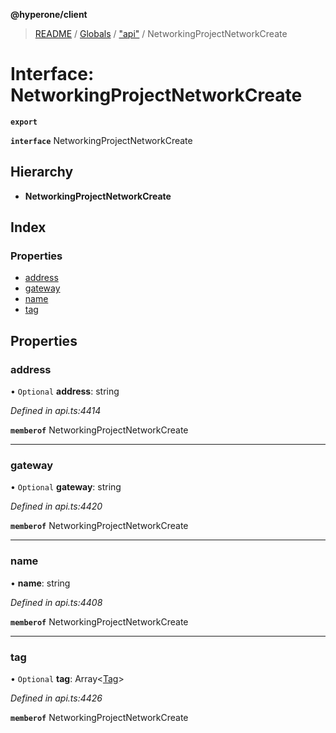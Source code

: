 **@hyperone/client**

> [README](../README.md) / [Globals](../globals.md) / ["api"](../modules/_api_.md) / NetworkingProjectNetworkCreate

# Interface: NetworkingProjectNetworkCreate

**`export`** 

**`interface`** NetworkingProjectNetworkCreate

## Hierarchy

* **NetworkingProjectNetworkCreate**

## Index

### Properties

* [address](_api_.networkingprojectnetworkcreate.md#address)
* [gateway](_api_.networkingprojectnetworkcreate.md#gateway)
* [name](_api_.networkingprojectnetworkcreate.md#name)
* [tag](_api_.networkingprojectnetworkcreate.md#tag)

## Properties

### address

• `Optional` **address**: string

*Defined in api.ts:4414*

**`memberof`** NetworkingProjectNetworkCreate

___

### gateway

• `Optional` **gateway**: string

*Defined in api.ts:4420*

**`memberof`** NetworkingProjectNetworkCreate

___

### name

•  **name**: string

*Defined in api.ts:4408*

**`memberof`** NetworkingProjectNetworkCreate

___

### tag

• `Optional` **tag**: Array\<[Tag](_api_.tag.md)>

*Defined in api.ts:4426*

**`memberof`** NetworkingProjectNetworkCreate
